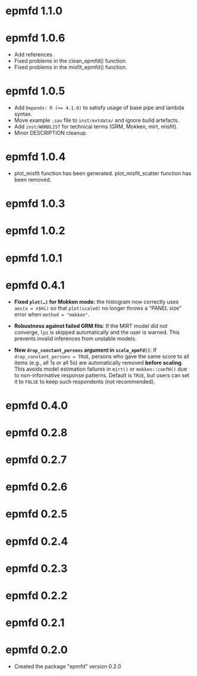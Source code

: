 # epmfd 1.1.0

# epmfd 1.0.6

-   Add references.
-   Fixed problems in the clean_epmfd() function.
-   Fixed problems in the misfit_epmfd() function.

# epmfd 1.0.5

-   Add `Depends: R (>= 4.1.0)` to satisfy usage of base pipe and lambda syntax.
-   Move example `.sav` file to `inst/extdata/` and ignore build artefacts.
-   Add `inst/WORDLIST` for technical terms (GRM, Mokken, mirt, misfit).
-   Minor DESCRIPTION cleanup.

# epmfd 1.0.4

-   plot_misfit function has been generated. plot_misfit_scatter function has been removed.

# epmfd 1.0.3

# epmfd 1.0.2

# epmfd 1.0.1

# epmfd 0.4.1

-   **Fixed `plot(…)` for Mokken mode:** the histogram now correctly uses `aes(x = x$Hi)` so that `plot(scaled)` no longer throws a “PANEL size” error when `method = "mokken"`.

-   **Robustness against failed GRM fits**: If the MIRT model did not converge, `lpz` is skipped automatically and the user is warned. This prevents invalid inferences from unstable models.

-   **New `drop_constant_persons` argument in `scale_epmfd()`**: If `drop_constant_persons = TRUE`, persons who gave the same score to all items (e.g., all 1s or all 5s) are automatically removed **before scaling**. This avoids model estimation failures in `mirt()` or `mokken::coefH()` due to non-informative response patterns. Default is `TRUE`, but users can set it to `FALSE` to keep such respondents (not recommended).

# epmfd 0.4.0

# epmfd 0.2.8

# epmfd 0.2.7

# epmfd 0.2.6

# epmfd 0.2.5

# epmfd 0.2.4

# epmfd 0.2.3

# epmfd 0.2.2

# epmfd 0.2.1

# epmfd 0.2.0

-   Created the package "epmfd" version 0.2.0
